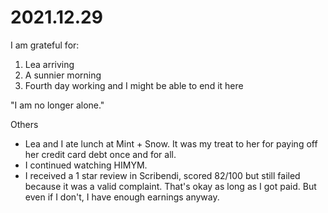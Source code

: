 # 2021.12.29

I am grateful for:

1. Lea arriving
2. A sunnier morning
3. Fourth day working and I might be able to end it here

"I am no longer alone."

Others

- Lea and I ate lunch at Mint + Snow. It was my treat to her for paying off her credit card debt once and for all.
- I continued watching HIMYM.
- I received a 1 star review in Scribendi, scored 82/100 but still failed because it was a valid complaint. That's okay as long as I got paid. But even if I don't, I have enough earnings anyway.

